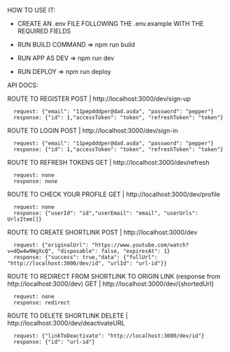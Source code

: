   HOW TO USE IT:
 - CREATE AN .env FILE FOLLOWING THE .env.example WITH THE REQUIRED FIELDS

 - RUN BUILD COMMAND => npm run build

 - RUN APP AS DEV => npm run dev

 - RUN DEPLOY => npm run deploy

API DOCS:

ROUTE TO REGISTER
POST   | http://localhost:3000/dev/sign-up 
```
  request: {"email": "11pepdddper@dad.asda", "password": "pepper"}
  response: {"id": 1,"accessToken": "token", "refreshToken": "token"}
```

ROUTE TO LOGIN
POST   | http://localhost:3000/dev/sign-in           
```
  request: {"email": "11pepdddper@dad.asda", "password": "pepper"}
  response: {"id": 1,"accessToken": "token", "refreshToken": "token"} 
```

ROUTE TO REFRESH TOKENS
GET    | http://localhost:3000/dev/refresh                         
```
  request: none
  response: none
```

ROUTE TO CHECK YOUR PROFILE
GET    | http://localhost:3000/dev/profile                         
```
  request: none
  response: {"userId": "id","userEmail": "email", "userUrls": UrlsItem[]}
```

ROUTE TO CREATE SHORTLINK
POST   | http://localhost:3000/dev                                 
```
  request: {"originalUrl": "https://www.youtube.com/watch?v=dQw4w9WgXcQ", "disposable": false, "expiresAt": 1}
  response: {"success": true,"data": {"fullUrl": "http://localhost:3000/dev/id", "urlId": "url-id"}}
```

ROUTE TO REDIRECT FROM SHORTLINK TO ORIGIN LINK (response from http://localhost:3000/dev)
GET    | http://localhost:3000/dev/{shortedUrl}                    
``` 
  request: none
  response: redirect
```

ROUTE TO DELETE SHORTLINK
DELETE | http://localhost:3000/dev/deactivateURL  
```
  request: {"linkToDeactivate": "http://localhost:3000/dev/id"}
  response: {"id": "url-id"}
```
